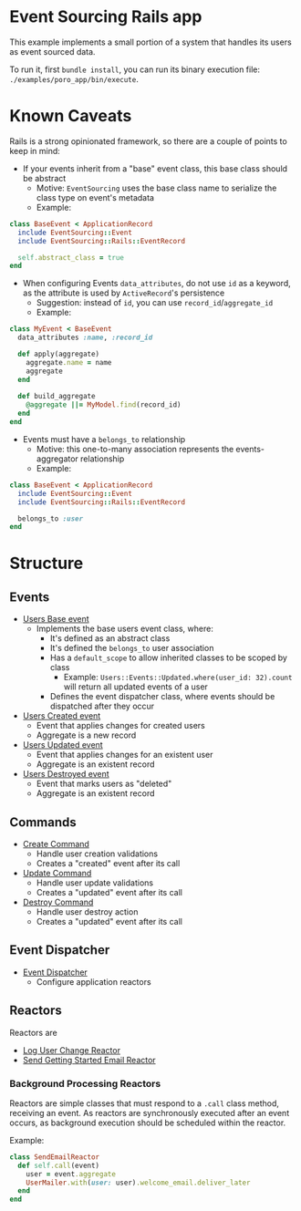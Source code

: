 # Event Sourcing Rails app

This example implements a small portion of a system that handles its users as event sourced data.

To run it, first `bundle install`, you can run its binary execution file: `./examples/poro_app/bin/execute`.

# Known Caveats

Rails is a strong opinionated framework, so there are a couple of points to keep in mind:

- If your events inherit from a "base" event class, this base class should be abstract
    - Motive: `EventSourcing` uses the base class name to serialize the class type on event's metadata
    - Example:

```ruby
class BaseEvent < ApplicationRecord
  include EventSourcing::Event
  include EventSourcing::Rails::EventRecord

  self.abstract_class = true
end
```

- When configuring Events `data_attributes`, do not use `id` as a keyword, as the attribute is used by
`ActiveRecord`'s persistence
    - Suggestion: instead of `id`, you can use `record_id`/`aggregate_id`
    - Example:

```ruby
class MyEvent < BaseEvent
  data_attributes :name, :record_id

  def apply(aggregate)
    aggregate.name = name
    aggregate
  end
  
  def build_aggregate
    @aggregate ||= MyModel.find(record_id)
  end
end

```

- Events must have a `belongs_to` relationship
    - Motive: this one-to-many association represents the events-aggregator relationship
    - Example:
    
```ruby
class BaseEvent < ApplicationRecord
  include EventSourcing::Event
  include EventSourcing::Rails::EventRecord

  belongs_to :user
end
```

# Structure

## Events

- [Users Base event](app/models/users/events/base.rb)
    - Implements the base users event class, where:
        - It's defined as an abstract class
        - It's defined the `belongs_to` user association
        - Has a `default_scope` to allow inherited classes to be scoped by class
            - Example: `Users::Events::Updated.where(user_id: 32).count` will return all updated events of a user
        - Defines the event dispatcher class, where events should be dispatched after they occur
- [Users Created event](app/models/users/events/created.rb)
    - Event that applies changes for created users
    - Aggregate is a new record
- [Users Updated event](app/models/users/events/updated.rb)
    - Event that applies changes for an existent user
    - Aggregate is an existent record
- [Users Destroyed event](app/models/users/events/destroyed.rb)
    - Event that marks users as "deleted"
    - Aggregate is an existent record

## Commands

- [Create Command](app/models/users/commands/create.rb)
    - Handle user creation validations
    - Creates a "created" event after its call
- [Update Command](app/models/users/commands/update.rb)
    - Handle user update validations
    - Creates a "updated" event after its call
- [Destroy Command](app/models/users/commands/destroy.rb)
    - Handle user destroy action
    - Creates a "updated" event after its call

## Event Dispatcher

- [Event Dispatcher](app/models/event_dispatcher.rb)
    - Configure application reactors

## Reactors

Reactors are 

- [Log User Change Reactor](app/models/users/reactors/log_user_change.rb)
- [Send Getting Started Email Reactor](app/models/users/reactors/send_getting_started_email.rb)

### Background Processing Reactors

Reactors are simple classes that must respond to a `.call` class method, receiving an event. As reactors are
synchronously executed after an event occurs, as background execution should be scheduled within the reactor.

Example:

```ruby
class SendEmailReactor
  def self.call(event)
    user = event.aggregate
    UserMailer.with(user: user).welcome_email.deliver_later
  end
end
```
